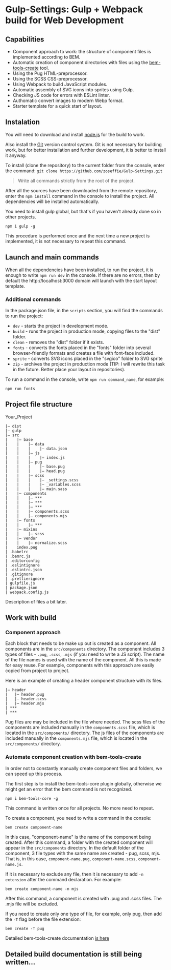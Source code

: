 # Gulp-Settings: Gulp + Webpack build for Web Development

## Capabilities
- Component approach to work: the structure of component files is implemented according to BEM.
- Automatic creation of component directories with files using the [bem-tools-create](https://github.com/bem-tools/bem-tools-create) tool.
- Using the Pug HTML-preprocessor.
- Using the SCSS CSS-preprocessor.
- Using Webpack to build JavaScript modules.
- Automatic assembly of SVG icons into sprites using Gulp.
- Checking JS code for errors with ESLint linter.
- Authomatic convert images to modern Webp format.
- Starter template for a quick start of layout.

## Instalation
You will need to download and install [node.js](https://nodejs.org/en/) for the build to work.

Also install the [Git](https://git-scm.com/downloads) version control system. Git is not necessary for building work, but for better installation and further development, it is better to install it anyway.

To install (clone the repository) to the current folder from the console, enter the command:
`git clone https://github.com/zoseffie/Gulp-Settings.git`

> Write all commands strictly from the root of the project.

After all the sources have been downloaded from the remote repository, enter the `npm install` command in the console to install the project. All dependencies will be installed automatically.

You need to install gulp global, but that's if you haven't already done so in other projects.

`npm i gulp -g`

This procedure is performed once and the next time a new project is implemented, it is not necessary to repeat this command.

## Launch and main commands
When all the dependencies have been installed, to run the project, it is enough to write `npm run dev` in the console. If there are no errors, then by default the http://localhost:3000 domain will launch with the start layout template.

### Additional commands
In the package.json file, in the `scripts` section, you will find the commands to run the project:
- `dev` - starts the project in development mode.
- `build` - runs the project in production mode, copying files to the "dist" folder.
- `clean` - removes the "dist" folder if it exists.
- `fonts` - converts the fonts placed in the "fonts" folder into several browser-friendly formats and creates a file with font-face included.
- `sprite` - converts SVG icons placed in the "svgico" folder to SVG sprite
- `zip` - archives the project in production mode (TIP: I will rewrite this task in the future. Better place your layout in repositories).

To run a command in the console, write `npm run command_name`, for example:

`npm run fonts`

## Project file structure
Your_Project
```
|— dist
|— gulp
|— src
|    |— base
|    |    |— data
|    |    |    |— data.json
|    |    |— js
|    |    |    |— index.js
|    |    |— pug
|    |    |    |— base.pug
|    |    |    |— head.pug
|    |    |— scss
|    |    |    |— _settings.scss
|    |    |    |— _variables.scss
|    |    |    |— main.sass
|    |— components
|    |    |— ***
|    |    |— ***
|    |    |— ***
|    |    |— components.scss
|    |    |— components.mjs
|    |— fonts
|    |    |— ***
|    |— mixins
|    |    |— scss
|    |— vendor
|    |    |— normalize.scss
|    index.pug
| .babelrc
| .bemrc.js
| .editorconfig
| .eslintignore
| .eslintrc.json
| .gitignore
| .prettierignore
| gulpfile.js
| package.json
| webpack.config.js
```
Description of files a bit later.

## Work with build
### Component approach
Each block that needs to be make up out is created as a component. All components are in the `src/components` directory. The component includes 3 types of files - `.pug`, `.scss`, `.mjs` (if you need to write a JS script). The name of the file names is used with the name of the component. All this is made for easy reuse. For example, components with this approach are easily copied from project to project.

Here is an example of creating a header component structure with its files.
```
|— header
|   |— header.pug
|   |— header.scss
|   |— header.mjs
| ***
| ***
```
Pug files are may be included in the file where needed. The sсss files of the components are included manually in the `components.sсss` file, which is located in the `src/components/` directory. The js files of the components are included manually in the `components.mjs` file, which is located in the `src/components/` directory.

### Automate component creation with bem-tools-create
In order not to constantly manually create component files and folders, we can speed up this process.

The first step is to install the bem-tools-core plugin globally, otherwise we might get an error that the bem command is not recognized.

` npm i bem-tools-core -g `

This command is written once for all projects. No more need to repeat.

To create a component, you need to write a command in the console:

` bem create component-name `

In this case, "component-name" is the name of the component being created. After this command, a folder with the created component will appear in the `src/components` directory. In the default folder of the component, 3 file types with the same name are created - pug, sсss, mjs. That is, in this case, `component-name.pug`, `component-name.scss`, `component-name.js`.

If it is necessary to exclude any file, then it is necessary to add `-n extension` after the command declaration. For example:

` bem create component-name -n mjs `

After this command, a component is created with .pug and .scss files. The .mjs file will be excluded.

If you need to create only one type of file, for example, only pug, then add the `-T` flag before the file extension:

` bem create -T pug `

Detailed bem-tools-create documentation [is here](https://github.com/bem-tools/bem-tools-create)

## Detailed build documentation is still being written...

